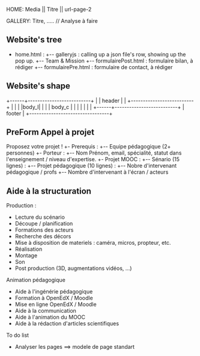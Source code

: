 
HOME:
Media || Titre || url-page-2

GALLERY:
Titre, ..... // Analyse à faire

## Website's tree

+ home.html :
+-- galleryjs : calling up a json file's row, showing up the pop up.
+-- Team & Mission
+-- formulairePost.html : formulaire bilan, à rédiger
+-- formulairePre.html : formulaire de contact, à rédiger

## Website's shape

+------+--------------------------+
|      |        header            |
|      +--------------------------+
|      |                          |
|body_l|                          |
|      |        body_c            |
|      |                          |
|      |                          |
+------+--------------------------+
|            footer               |
+---------------------------------+

## PreForm Appel à projet

Proposez votre projet !
+- Prerequis :
+-- Equipe pédagogique (2+ personnes)
+- Porteur :
+-- Nom Prénom, email, spécialité, statut dans l'enseignement / niveau d'expertise.
+- Projet MOOC :
+-- Sénario (15 lignes) :
+-- Projet pédagogique (10 lignes) :
+-- Nobre d'intervenant pédagogique / profs
+-- Nombre d'intervenant à l'écran / acteurs

## Aide à la structuration

Production :
- Lecture du scénario
- Découpe / planification
- Formations des acteurs
- Recherche des décors
- Mise à disposition de materiels : caméra, micros, propteur, etc.
- Réalisation
- Montage
- Son
- Post production (3D, augmentations vidéos, ...)

Animation pédagogique
- Aide à l'ingénérie pédagogique
- Formation à OpenEdX / Moodle
- Mise en ligne OpenEdX / Moodle
- Aide à la communication
- Aide à l'animation du MOOC
- Aide à la rédaction d'articles scientifiques



To do list

- Analyser les pages ==> modele de page standart
